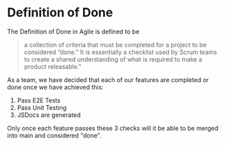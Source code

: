 # Definition of Done
The Definition of Done in Agile is defined to be
> a collection of criteria that must be completed for a project to be considered “done.” It is essentially a checklist used by Scrum teams to create a shared understanding of what is required to make a product releasable."

As a team, we have decided that each of our features are completed or done once we have achieved this: <br>
1. Pass E2E Tests
2. Pass Unit Testing
3. JSDocs are generated

Only once each feature passes these 3 checks will it be able to be merged into main and considered "done".